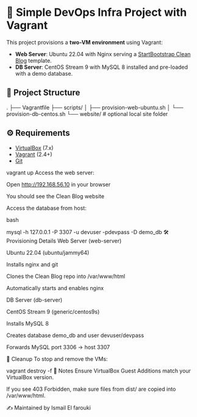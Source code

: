 # 🚀 Simple DevOps Infra Project with Vagrant

This project provisions a **two-VM environment** using Vagrant:

- **Web Server**: Ubuntu 22.04 with Nginx serving a [StartBootstrap Clean Blog](https://github.com/startbootstrap/startbootstrap-clean-blog) template.
- **DB Server**: CentOS Stream 9 with MySQL 8 installed and pre-loaded with a demo database.

## 📂 Project Structure

.
├── Vagrantfile
├── scripts/
│ ├── provision-web-ubuntu.sh
│ └── provision-db-centos.sh
└── website/ # optional local site folder



## ⚙️ Requirements

- [VirtualBox](https://www.virtualbox.org/) (7.x)
- [Vagrant](https://developer.hashicorp.com/vagrant) (2.4+)
- [Git](https://git-scm.com/)



vagrant up
Access the web server:

Open http://192.168.56.10 in your browser

You should see the Clean Blog website

Access the database from host:

bash

mysql -h 127.0.0.1 -P 3307 -u devuser -pdevpass -D demo_db
🛠️ Provisioning Details
Web Server (web-server)

Ubuntu 22.04 (ubuntu/jammy64)

Installs nginx and git

Clones the Clean Blog repo into /var/www/html

Automatically starts and enables nginx

DB Server (db-server)

CentOS Stream 9 (generic/centos9s)

Installs MySQL 8

Creates database demo_db and user devuser/devpass

Forwards MySQL port 3306 → host 3307

🧹 Cleanup
To stop and remove the VMs:

vagrant destroy -f
📌 Notes
Ensure VirtualBox Guest Additions match your VirtualBox version.

If you see 403 Forbidden, make sure files from dist/ are copied into /var/www/html.

✍️ Maintained by Ismail El farouki

